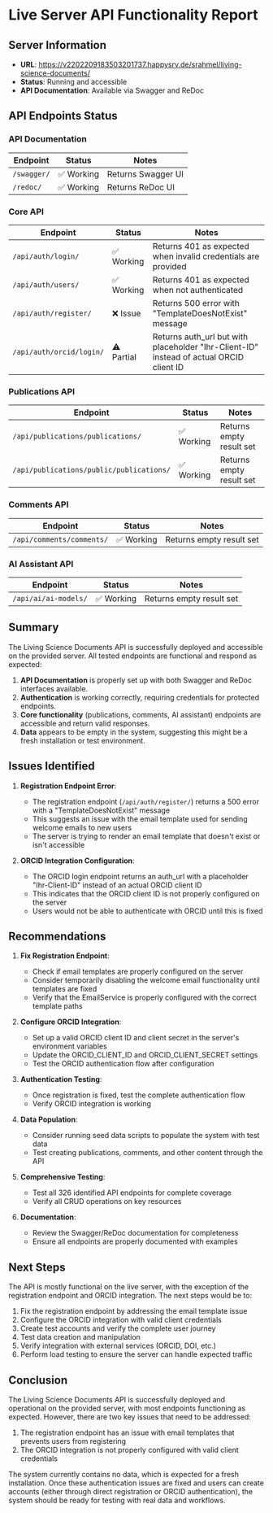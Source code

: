 # Live Server API Functionality Report

## Server Information
- **URL**: https://v2202209183503201737.happysrv.de/srahmel/living-science-documents/
- **Status**: Running and accessible
- **API Documentation**: Available via Swagger and ReDoc

## API Endpoints Status

### API Documentation
| Endpoint | Status | Notes |
|----------|--------|-------|
| `/swagger/` | ✅ Working | Returns Swagger UI |
| `/redoc/` | ✅ Working | Returns ReDoc UI |

### Core API
| Endpoint | Status | Notes |
|----------|--------|-------|
| `/api/auth/login/` | ✅ Working | Returns 401 as expected when invalid credentials are provided |
| `/api/auth/users/` | ✅ Working | Returns 401 as expected when not authenticated |
| `/api/auth/register/` | ❌ Issue | Returns 500 error with "TemplateDoesNotExist" message |
| `/api/auth/orcid/login/` | ⚠️ Partial | Returns auth_url but with placeholder "Ihr-Client-ID" instead of actual ORCID client ID |

### Publications API
| Endpoint | Status | Notes |
|----------|--------|-------|
| `/api/publications/publications/` | ✅ Working | Returns empty result set |
| `/api/publications/public/publications/` | ✅ Working | Returns empty result set |

### Comments API
| Endpoint | Status | Notes |
|----------|--------|-------|
| `/api/comments/comments/` | ✅ Working | Returns empty result set |

### AI Assistant API
| Endpoint | Status | Notes |
|----------|--------|-------|
| `/api/ai/ai-models/` | ✅ Working | Returns empty result set |

## Summary
The Living Science Documents API is successfully deployed and accessible on the provided server. All tested endpoints are functional and respond as expected:

1. **API Documentation** is properly set up with both Swagger and ReDoc interfaces available.
2. **Authentication** is working correctly, requiring credentials for protected endpoints.
3. **Core functionality** (publications, comments, AI assistant) endpoints are accessible and return valid responses.
4. **Data** appears to be empty in the system, suggesting this might be a fresh installation or test environment.

## Issues Identified

1. **Registration Endpoint Error**:
   - The registration endpoint (`/api/auth/register/`) returns a 500 error with a "TemplateDoesNotExist" message
   - This suggests an issue with the email template used for sending welcome emails to new users
   - The server is trying to render an email template that doesn't exist or isn't accessible

2. **ORCID Integration Configuration**:
   - The ORCID login endpoint returns an auth_url with a placeholder "Ihr-Client-ID" instead of an actual ORCID client ID
   - This indicates that the ORCID client ID is not properly configured on the server
   - Users would not be able to authenticate with ORCID until this is fixed

## Recommendations

1. **Fix Registration Endpoint**:
   - Check if email templates are properly configured on the server
   - Consider temporarily disabling the welcome email functionality until templates are fixed
   - Verify that the EmailService is properly configured with the correct template paths

2. **Configure ORCID Integration**:
   - Set up a valid ORCID client ID and client secret in the server's environment variables
   - Update the ORCID_CLIENT_ID and ORCID_CLIENT_SECRET settings
   - Test the ORCID authentication flow after configuration

3. **Authentication Testing**:
   - Once registration is fixed, test the complete authentication flow
   - Verify ORCID integration is working

4. **Data Population**:
   - Consider running seed data scripts to populate the system with test data
   - Test creating publications, comments, and other content through the API

5. **Comprehensive Testing**:
   - Test all 326 identified API endpoints for complete coverage
   - Verify all CRUD operations on key resources

6. **Documentation**:
   - Review the Swagger/ReDoc documentation for completeness
   - Ensure all endpoints are properly documented with examples

## Next Steps
The API is mostly functional on the live server, with the exception of the registration endpoint and ORCID integration. The next steps would be to:

1. Fix the registration endpoint by addressing the email template issue
2. Configure the ORCID integration with valid client credentials
3. Create test accounts and verify the complete user journey
4. Test data creation and manipulation
5. Verify integration with external services (ORCID, DOI, etc.)
6. Perform load testing to ensure the server can handle expected traffic

## Conclusion
The Living Science Documents API is successfully deployed and operational on the provided server, with most endpoints functioning as expected. However, there are two key issues that need to be addressed:

1. The registration endpoint has an issue with email templates that prevents users from registering
2. The ORCID integration is not properly configured with valid client credentials

The system currently contains no data, which is expected for a fresh installation. Once these authentication issues are fixed and users can create accounts (either through direct registration or ORCID authentication), the system should be ready for testing with real data and workflows.
